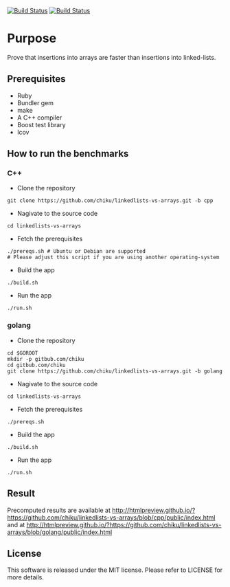 [![Build Status](https://travis-ci.org/chiku/linkedlists-vs-arrays.svg?branch=cpp)](https://travis-ci.org/chiku/linkedlists-vs-arrays)
[![Build Status](https://travis-ci.org/chiku/linkedlists-vs-arrays.svg?branch=golang)](https://travis-ci.org/chiku/linkedlists-vs-arrays)

Purpose
=======

Prove that insertions into arrays are faster than insertions into linked-lists.

Prerequisites
-------------
* Ruby
* Bundler gem
* make
* A C++ compiler
* Boost test library
* lcov

How to run the benchmarks
-------------------------

### C++

* Clone the repository
```
git clone https://github.com/chiku/linkedlists-vs-arrays.git -b cpp
```
* Nagivate to the source code
```
cd linkedlists-vs-arrays
```
* Fetch the prerequisites
```
./prereqs.sh # Ubuntu or Debian are supported
# Please adjust this script if you are using another operating-system
```
* Build the app
```
./build.sh
```
* Run the app
```
./run.sh
```

### golang

* Clone the repository
```
cd $GOROOT
mkdir -p gitbub.com/chiku
cd gitbub.com/chiku
git clone https://github.com/chiku/linkedlists-vs-arrays.git -b golang
```
* Nagivate to the source code
```
cd linkedlists-vs-arrays
```
* Fetch the prerequisites
```
./prereqs.sh
```
* Build the app
```
./build.sh
```
* Run the app
```
./run.sh
```

Result
------

Precomputed results are available at http://htmlpreview.github.io/?https://github.com/chiku/linkedlists-vs-arrays/blob/cpp/public/index.html
and at http://htmlpreview.github.io/?https://github.com/chiku/linkedlists-vs-arrays/blob/golang/public/index.html


License
-------
This software is released under the MIT license. Please refer to LICENSE for more details.
